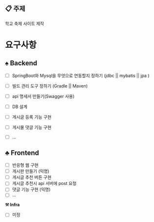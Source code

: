 
 ## 📋 주제

 학교 축제 사이트 제작

 # 요구사항

 ## ♠️ Backend

 - [ ] SpringBoot와 Mysql을 무엇으로 연동할지 정하기 (jdbc || mybatis || jpa )
 - [ ] 빌드 관리 도구 정하기 (Gradle || Maven)
 - [ ] api 명세서 만들기(Swagger 사용)
 - [ ] DB 설계
 - [ ] 게시글 등록 기능 구현
 - [ ] 게시물 댓글 기능 구현
 - [ ] ...


 ## ♣️  Frontend

 - [ ] 반응형 웹 구현
 - [ ] 게시판 만들기 (익명)
 - [ ] 게시글 추천 버튼 구현
 - [ ] 게시글 추천시 api 서버에 post 요청
 - [ ] 댓글 기능 구현 (익명)
 - [ ] ...

 **⚒️ Infra**

- [ ] 미정 
